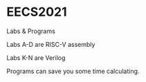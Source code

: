 # EECS2021
Labs &amp; Programs

Labs A-D are RISC-V assembly 

Labs K-N are Verilog 

Programs can save you some time calculating.
